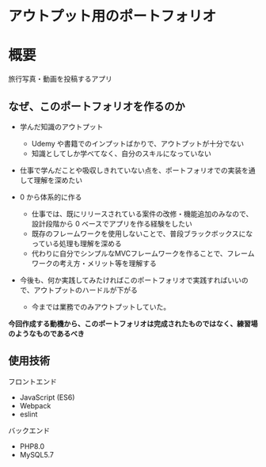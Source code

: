 # アウトプット用のポートフォリオ

# 概要

旅行写真・動画を投稿するアプリ

## なぜ、このポートフォリオを作るのか

- 学んだ知識のアウトプット

    - Udemy や書籍でのインプットばかりで、アウトプットが十分でない
    - 知識としてしか学べてなく、自分のスキルになっていない

- 仕事で学んだことや吸収しきれていない点を、ポートフォリオでの実装を通して理解を深めたい

- 0 から体系的に作る

    - 仕事では、既にリリースされている案件の改修・機能追加のみなので、設計段階から 0 ベースでアプリを作る経験をしたい
    - 既存のフレームワークを使用しないことで、普段ブラックボックスになっている処理も理解を深める
    - 代わりに自分でシンプルなMVCフレームワークを作ることで、フレームワークの考え方・メリット等を理解する

- 今後も、何か実践してみたければこのポートフォリオで実践すればいいので、アウトプットのハードルが下がる
    - 今までは業務でのみアウトプットしていた。

**今回作成する動機から、このポートフォリオは完成されたものではなく、練習場のようなものであるべき**

## 使用技術

フロントエンド
- JavaScript (ES6)
- Webpack
- eslint

バックエンド
- PHP8.0
- MySQL5.7